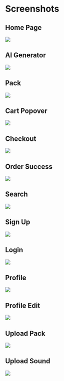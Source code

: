 # Screenshots

## Home Page

![](./home.png)

## AI Generator

![](./ai-gen.png)

## Pack

![](./pack.png)

## Cart Popover

![](./cart-popover.png)

## Checkout

![](./checkout.png)

## Order Success

![](./order-sucess.png)

## Search

![](./search.png)

## Sign Up

![](./signup.png)

## Login

![](./login.png)

## Profile

![](./profile.png)

## Profile Edit

![](./profile-edit.png)

## Upload Pack

![](./upload-pack.png)

## Upload Sound

![](./upload-sound.png)
